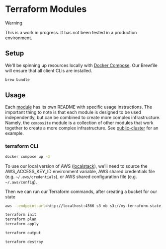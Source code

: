 # Terraform Modules

> [!WARNING]
> This is a work in progress. It has not been tested in a production environment.

## Setup

We'll be spinning up resources locally with [Docker Compose](https://docs.docker.com/compose/install/). Our Brewfile will ensure that all client CLIs are installed.

```sh
brew bundle
```

## Usage

Each [module](./modules) has its own README with specific usage instructions. The important thing to note is that each module is designed to be used independently, but can be combined to create more complex infrastructure. Namely, the `composite` module is a collection of other modules that work together to create a more complex infrastructure. See [public-cluster](./modules/composite/public-cluster) for an example.

### terraform CLI

```sh
docker compose up -d
```

To use our local version of AWS ([localstack](https://github.com/localstack/localstack)), we'll need to source the AWS_ACCESS_KEY_ID environment variable, AWS shared credentials file (e.g. `~/.aws/credentials`), or AWS shared configuration file (e.g. `~/.aws/config`).

Then we can run our Terraform commands, after creating a bucket for our state

```sh
aws --endpoint-url=http://localhost:4566 s3 mb s3://my-terraform-state

terraform init
terraform plan
terraform apply

terraform output

terraform destroy
```
